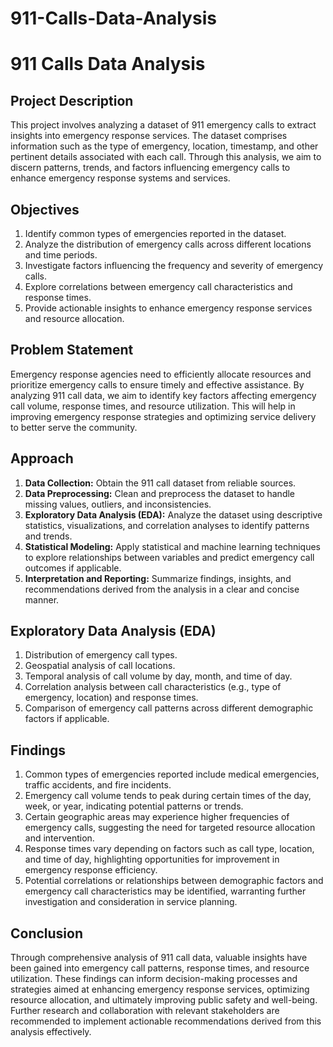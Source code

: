 # 911-Calls-Data-Analysis

# 911 Calls Data Analysis

## Project Description
This project involves analyzing a dataset of 911 emergency calls to extract insights into emergency response services. The dataset comprises information such as the type of emergency, location, timestamp, and other pertinent details associated with each call. Through this analysis, we aim to discern patterns, trends, and factors influencing emergency calls to enhance emergency response systems and services.

## Objectives
1. Identify common types of emergencies reported in the dataset.
2. Analyze the distribution of emergency calls across different locations and time periods.
3. Investigate factors influencing the frequency and severity of emergency calls.
4. Explore correlations between emergency call characteristics and response times.
5. Provide actionable insights to enhance emergency response services and resource allocation.

## Problem Statement
Emergency response agencies need to efficiently allocate resources and prioritize emergency calls to ensure timely and effective assistance. By analyzing 911 call data, we aim to identify key factors affecting emergency call volume, response times, and resource utilization. This will help in improving emergency response strategies and optimizing service delivery to better serve the community.

## Approach
1. **Data Collection:** Obtain the 911 call dataset from reliable sources.
2. **Data Preprocessing:** Clean and preprocess the dataset to handle missing values, outliers, and inconsistencies.
3. **Exploratory Data Analysis (EDA):** Analyze the dataset using descriptive statistics, visualizations, and correlation analyses to identify patterns and trends.
4. **Statistical Modeling:** Apply statistical and machine learning techniques to explore relationships between variables and predict emergency call outcomes if applicable.
5. **Interpretation and Reporting:** Summarize findings, insights, and recommendations derived from the analysis in a clear and concise manner.

## Exploratory Data Analysis (EDA)
1. Distribution of emergency call types.
2. Geospatial analysis of call locations.
3. Temporal analysis of call volume by day, month, and time of day.
4. Correlation analysis between call characteristics (e.g., type of emergency, location) and response times.
5. Comparison of emergency call patterns across different demographic factors if applicable.

## Findings
1. Common types of emergencies reported include medical emergencies, traffic accidents, and fire incidents.
2. Emergency call volume tends to peak during certain times of the day, week, or year, indicating potential patterns or trends.
3. Certain geographic areas may experience higher frequencies of emergency calls, suggesting the need for targeted resource allocation and intervention.
4. Response times vary depending on factors such as call type, location, and time of day, highlighting opportunities for improvement in emergency response efficiency.
5. Potential correlations or relationships between demographic factors and emergency call characteristics may be identified, warranting further investigation and consideration in service planning.

## Conclusion
Through comprehensive analysis of 911 call data, valuable insights have been gained into emergency call patterns, response times, and resource utilization. These findings can inform decision-making processes and strategies aimed at enhancing emergency response services, optimizing resource allocation, and ultimately improving public safety and well-being. Further research and collaboration with relevant stakeholders are recommended to implement actionable recommendations derived from this analysis effectively.
